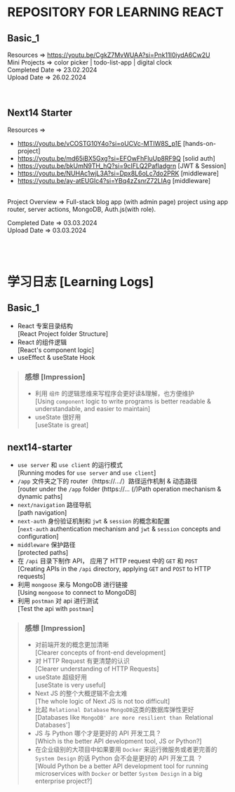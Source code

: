 # REPOSITORY FOR LEARNING REACT

## Basic_1

Resources => https://youtu.be/CgkZ7MvWUAA?si=Pnk11I0iydA6Cw2U
<br>
Mini Projects => color picker | todo-list-app | digital clock
<br>
Completed Date => 23.02.2024
<br>
Upload Date => 26.02.2024

<br>

## Next14 Starter

Resources =>

- https://youtu.be/vCOSTG10Y4o?si=oUCVc-MTIW8S_p1E [hands-on-project]
- https://youtu.be/md65iBX5Gxg?si=EFOwFhFluUp8RF9Q [solid auth]
- https://youtu.be/bkUmN9TH_hQ?si=9cIFLQ2PafIadgrn [JWT & Session]
- https://youtu.be/NUHAc1wjL3A?si=Dpx8L6oLc7do2PRK [middleware]
- https://youtu.be/ay-atEUGIc4?si=YBq4zZsnrZ72LIAg [middleware]

<br>
Project Overview => Full-stack blog app (with admin page) project using app router, server actions, MongoDB, Auth.js(with role).

Completed Date => 03.03.2024
<br>
Upload Date => 03.03.2024

<br>
<br>

# 学习日志 [Learning Logs]

## Basic_1

- React 专案目录结构<br> [React Project folder Structure]
- React 的组件逻辑<br> [React's component logic]
- useEffect & useState Hook

> ### 感想 [Impression]
>
> - 利用 `组件` 的逻辑思维来写程序会更好读&理解，也方便维护 <br>[Using `component` logic to write programs is better readable & understandable, and easier to maintain]
> - useState 很好用<br> [useState is great]

## next14-starter

- `use server` 和 `use client` 的运行模式<br> [Running modes for `use server` and `use client`]
- `/app` 文件夹之下的 router（https://.../）路径运作机制 & 动态路径 <br>[router under the `/app` folder (https://... (/)Path operation mechanism & dynamic paths]
- `next/navigation` 路径导航<br> [path navigation]
- `next-auth` 身份验证机制和 `jwt` & `session` 的概念和配置<br> [`next-auth` authentication mechanism and `jwt` & `session` concepts and configuration]
- `middleware` 保护路径<br> [protected paths]
- 在 `/api` 目录下制作 API， 应用了 HTTP request 中的 `GET` 和 `POST` <br>[Creating APIs in the `/api` directory, applying `GET` and `POST` to HTTP requests]
- 利用 `mongoose` 来与 MongoDB 进行链接 <br>[Using `mongoose` to connect to MongoDB]
- 利用 `postman` 对 api 进行测试 <br>[Test the api with `postman`]

> ### 感想 [Impression]
>
> - 对前端开发的概念更加清晰<br>[Clearer concepts of front-end development]
> - 对 HTTP Request 有更清楚的认识<br>[Clearer understanding of HTTP Requests]
> - useState 超级好用<br>[useState is very useful]
> - Next JS 的整个大概逻辑不会太难<br>[The whole logic of Next JS is not too difficult]
> - 比起 `Relational Database` `MongoDB`这类的数据库弹性更好<br>[Databases like `MongoDB' are more resilient than `Relational Databases']
> - JS 与 Python 哪个才是更好的 API 开发工具？<br>[Which is the better API development tool, JS or Python?]
> - 在企业级别的大项目中如果要用 `Docker` 来运行微服务或者更完善的 `System Design` 的话 Python 会不会是更好的 API 开发工具 ？<br>[Would Python be a better API development tool for running microservices with `Docker` or better `System Design` in a big enterprise project?]
